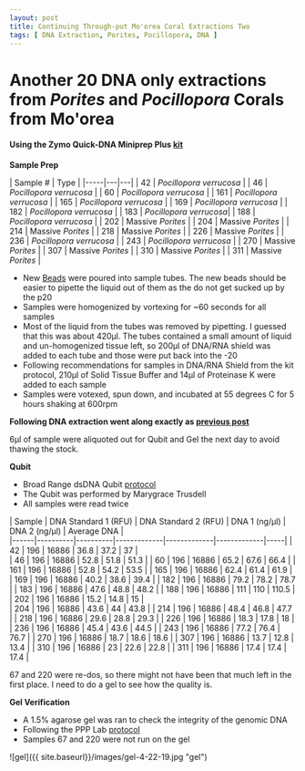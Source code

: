 ```yaml
---
layout: post
title: Continuing Through-put Mo'orea Coral Extractions Two
tags: [ DNA Extraction, Porites, Pocillopora, DNA ]
---
```


# Another 20 DNA only extractions from _Porites_ and _Pocillopora_ Corals from Mo'orea

#### Using the Zymo Quick-DNA Miniprep Plus [kit](https://github.com/meschedl/MESPutnam_Open_Lab_Notebook/blob/master/company-protocols/_d4068_d4069_quick-dna_miniprep_plus_kit.pdf)

**Sample Prep**

| Sample # | Type |
|-----|---|---|
| 42 | _Pocillopora verrucosa_ |
| 46 | _Pocillopora verrucosa_ |
| 60 | _Pocillopora verrucosa_ |
| 161 | _Pocillopora verrucosa_ |
| 165 | _Pocillopora verrucosa_ |
| 169 | _Pocillopora verrucosa_ |
| 182 | _Pocillopora verrucosa_ |
| 183 | _Pocillopora verrucosa_|
| 188 | _Pocillopora verrucosa_ |
| 202 | Massive _Porites_ |
| 204 | Massive _Porites_ |
| 214 | Massive _Porites_ |
| 218 | Massive _Porites_ |
| 226 | Massive _Porites_ |
| 236 | _Pocillopora verrucosa_ |
| 243 | _Pocillopora verrucosa_ |
| 270 | Massive _Porites_ |
| 307 | Massive _Porites_ |
| 310 | Massive _Porites_ |
| 311 | Massive _Porites_ |


- New [Beads](https://www.fishersci.com/shop/products/disruption-beads-0-5mm-yeast-1/50212143?searchHijack=true&searchTerm=50212143&searchType=RAPID&matchedCatNo=50212143) were poured into sample tubes. The new beads should be easier to pipette the liquid out of them as the do not get sucked up by the p20
- Samples were homogenized by vortexing for ~60 seconds for all samples
- Most of the liquid from the tubes was removed by pipetting. I guessed that this was about 420µl. The tubes contained a small amount of liquid and un-homogenized tissue left, so 200µl of DNA/RNA shield was added to each tube and those were put back into the -20
- Following recommendations for samples in DNA/RNA Shield from the kit protocol, 210µl of Solid Tissue Buffer and 14µl of Proteinase K were added to each sample
- Samples were votexed, spun down, and incubated at 55 degrees C for 5 hours shaking at 600rpm


**Following DNA extraction went along exactly as [previous post](https://meschedl.github.io/MESPutnam_Open_Lab_Notebook/18-Moorea-Coral-Extractions/)**

6µl of sample were aliquoted out for Qubit and Gel the next day to avoid thawing the stock.

**Qubit**

- Broad Range dsDNA Qubit [protocol](https://meschedl.github.io/MESPutnam_Open_Lab_Notebook/Qubit-Protocol/)
- The Qubit was performed by Marygrace Trusdell
- All samples were read twice

| Sample | DNA Standard 1 (RFU) | DNA Standard 2 (RFU) | DNA 1 (ng/µl) | DNA 2 (ng/µl) | Average DNA |  
|------|----------|----------|-------------|-------------|-------------|-----|
| 42 | 196 | 16886 | 36.8 | 37.2 | 37 |  
| 46 | 196 | 16886 | 52.8 | 51.8 | 51.3 |
| 60 | 196 | 16886 | 65.2 | 67.6 | 66.4 |
| 161 | 196 | 16886 | 52.8 | 54.2 | 53.5 |
| 165 | 196 | 16886 | 62.4 | 61.4 | 61.9 |
| 169 | 196 | 16886 | 40.2 | 38.6 | 39.4 |
| 182 | 196 | 16886 | 79.2 | 78.2 | 78.7 |
| 183 | 196 | 16886 | 47.6 | 48.8 | 48.2 |
| 188 | 196 | 16886 | 111 | 110 | 110.5 |
| 202 | 196 | 16886 | 15.2 | 14.8 | 15 |  
| 204 | 196 | 16886 | 43.6 | 44 | 43.8 |
| 214 | 196 | 16886 | 48.4 | 46.8 | 47.7 |
| 218 | 196 | 16886 | 29.6 | 28.8 | 29.3 |
| 226 | 196 | 16886 | 18.3 | 17.8 | 18 |
| 236 | 196 | 16886 | 45.4 | 43.6 | 44.5 |
| 243 | 196 | 16886 | 77.2 | 76.4 | 76.7 |
| 270 | 196 | 16886 | 18.7 | 18.6 | 18.6 |
| 307 | 196 | 16886 | 13.7 | 12.8 | 13.4 |
| 310 | 196 | 16886 | 23 | 22.6 | 22.8 |
| 311 | 196 | 16886 | 17.4 | 17.4 | 17.4 |


67 and 220 were re-dos, so there might not have been that much left in the first place. I need to do a gel to see how the quality is.

**Gel Verification**

- A 1.5% agarose gel was ran to check the integrity of the genomic DNA
- Following the PPP Lab [protocol](https://meschedl.github.io/MESPutnam_Open_Lab_Notebook/Gel-Protocol/)
- Samples 67 and 220 were not run on the gel

![gel]({{ site.baseurl}}/images/gel-4-22-19.jpg "gel")
